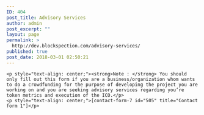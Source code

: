 ```yaml
---
ID: 404
post_title: Advisory Services
author: admin
post_excerpt: ""
layout: page
permalink: >
  http://dev.blockspection.com/advisory-services/
published: true
post_date: 2018-03-01 02:50:21
---
```


	<p style="text-align: center;"><strong>Note : </strong> You should only fill out this form if you are a business/organization whom wants to do a crowdfunding for the purpose of developing the project you are working on and you are seeking advisory services regarding you’re token metrics and execution of the ICO.</p>
	<p style="text-align: center;">[contact-form-7 id="505" title="Contact form 1"]</p>